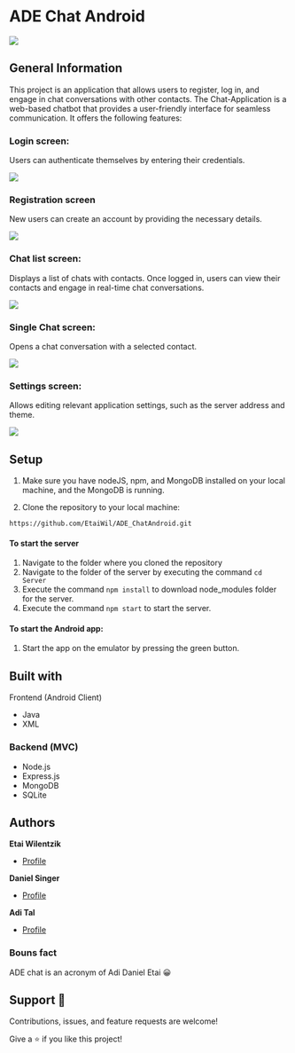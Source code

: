 # ADE Chat Android

![](photos/logochat.jpg)


## General Information
This project is an application that allows users to register, log in, and engage in chat conversations with other contacts.
The Chat-Application is a web-based chatbot that provides a user-friendly interface for seamless communication. It offers the following features:

### Login screen:
Users can authenticate themselves by entering their credentials.

![](photos/signIn.png)


### Registration screen


New users can create an account by providing the necessary details.


![](photos/Register.png)

### Chat list screen:

Displays a list of chats with contacts. Once logged in, users can view their contacts and engage in real-time chat conversations.

![](photos/FriendsChat.png)

### Single Chat screen: 

Opens a chat conversation with a selected contact.

![](photos/ChatExample.png)

### Settings screen:
Allows editing relevant application settings, such as the server address and theme.

![](photos/SettingsScreen.png)
## Setup

1. Make sure you have nodeJS, npm, and MongoDB installed on your local machine, and the MongoDB is running.

2. Clone the repository to your local machine:
```
https://github.com/EtaiWil/ADE_ChatAndroid.git
 ```
  

#### To start the server
1. Navigate to the folder where you cloned the repository 
2. Navigate to the folder of the server by executing the command ``` cd Server ```
3. Execute the command ``` npm install ``` to download node_modules folder for the server.
4. Execute the command ``` npm start ``` to start the server.

#### To start the Android app:
1. Start the app on the emulator by pressing the green button.



## Built with

Frontend (Android Client)

- Java
- XML




### Backend (MVC)
- Node.js
- Express.js
- MongoDB
- SQLite


## Authors

**Etai Wilentzik**
- [Profile](https://github.com/EtaiWilentzik )

**Daniel Singer**
- [Profile](https://github.com/DanielSInger1 )

**Adi Tal**
- [Profile](https://github.com/adital2512 )

### Bouns fact ### 
ADE chat is an acronym of Adi Daniel Etai 😀


## Support 🤝

Contributions, issues, and feature requests are welcome!

Give a ⭐️ if you like this project!

